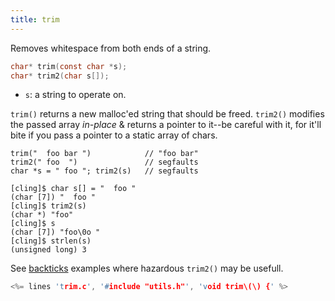```yaml
---
title: trim
---
```


Removes whitespace from both ends of a string.

```c
char* trim(const char *s);
char* trim2(char s[]);
```

* `s`: a string to operate on.

`trim()` returns a new malloc'ed string that should be
freed. `trim2()` modifies the passed array *in-place* & returns a
pointer to it--be careful with it, for it'll bite if you pass a
pointer to a static array of chars.

```
trim("  foo bar ")            // "foo bar"
trim2(" foo  ")               // segfaults
char *s = " foo "; trim2(s)   // segfaults

[cling]$ char s[] = "  foo "
(char [7]) "  foo "
[cling]$ trim2(s)
(char *) "foo"
[cling]$ s
(char [7]) "foo\0o "
[cling]$ strlen(s)
(unsigned long) 3
```

See [backticks](#backticks) examples where hazardous `trim2()` may be
usefull.

```c
<%= lines 'trim.c', '#include "utils.h"', 'void trim\(\) {' %>
```
